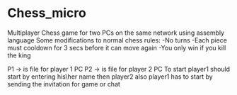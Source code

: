 # Chess_micro
Multiplayer Chess game for two PCs on the same network using assembly language
Some modifications to normal chess rules:
-No turns
-Each piece must cooldown for 3 secs before it can move again
-You only win if you kill the king 

P1 -> is file for player 1 PC
P2 -> is file for player 2 PC
To start player1 should start by entering his\her name then player2
also player1 has to start by sending the invitation for game or chat
